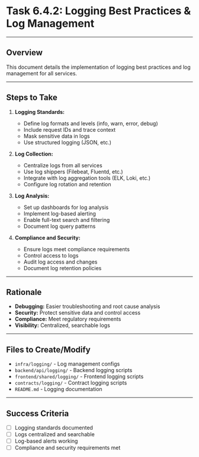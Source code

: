 # Task 6.4.2: Logging Best Practices & Log Management

---

## Overview
This document details the implementation of logging best practices and log management for all services.

---

## Steps to Take
1. **Logging Standards:**
   - Define log formats and levels (info, warn, error, debug)
   - Include request IDs and trace context
   - Mask sensitive data in logs
   - Use structured logging (JSON, etc.)

2. **Log Collection:**
   - Centralize logs from all services
   - Use log shippers (Filebeat, Fluentd, etc.)
   - Integrate with log aggregation tools (ELK, Loki, etc.)
   - Configure log rotation and retention

3. **Log Analysis:**
   - Set up dashboards for log analysis
   - Implement log-based alerting
   - Enable full-text search and filtering
   - Document log query patterns

4. **Compliance and Security:**
   - Ensure logs meet compliance requirements
   - Control access to logs
   - Audit log access and changes
   - Document log retention policies

---

## Rationale
- **Debugging:** Easier troubleshooting and root cause analysis
- **Security:** Protect sensitive data and control access
- **Compliance:** Meet regulatory requirements
- **Visibility:** Centralized, searchable logs

---

## Files to Create/Modify
- `infra/logging/` - Log management configs
- `backend/api/logging/` - Backend logging scripts
- `frontend/shared/logging/` - Frontend logging scripts
- `contracts/logging/` - Contract logging scripts
- `README.md` - Logging documentation

---

## Success Criteria
- [ ] Logging standards documented
- [ ] Logs centralized and searchable
- [ ] Log-based alerts working
- [ ] Compliance and security requirements met 